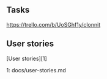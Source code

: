 ## Tasks

https://trello.com/b/UoSGhf1y/clonnit

## User stories

[User stories][1] 

1: docs/user-stories.md
